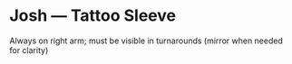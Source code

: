 # Josh — Tattoo Sleeve
Always on right arm; must be visible in turnarounds (mirror when needed for clarity)
